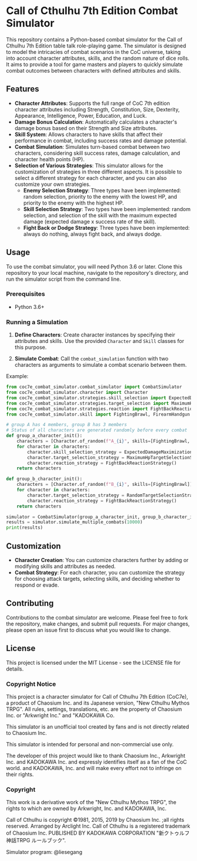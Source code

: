 # Call of Cthulhu 7th Edition Combat Simulator

This repository contains a Python-based combat simulator for the Call of Cthulhu 7th Edition table talk role-playing game. The simulator is designed to model the intricacies of combat scenarios in the CoC universe, taking into account character attributes, skills, and the random nature of dice rolls. It aims to provide a tool for game masters and players to quickly simulate combat outcomes between characters with defined attributes and skills.

## Features

- **Character Attributes**: Supports the full range of CoC 7th edition character attributes including Strength, Constitution, Size, Dexterity, Appearance, Intelligence, Power, Education, and Luck.
- **Damage Bonus Calculation**: Automatically calculates a character's damage bonus based on their Strength and Size attributes.
- **Skill System**: Allows characters to have skills that affect their performance in combat, including success rates and damage potential.
- **Combat Simulation**: Simulates turn-based combat between two characters, considering skill success rates, damage calculation, and character health points (HP).
- **Selection of Various Strategies**: This simulator allows for the customization of strategies in three different aspects. It is possible to select a different strategy for each character, and you can also customize your own strategies.
  - **Enemy Selection Strategy**: Three types have been implemented: random selection, priority to the enemy with the lowest HP, and priority to the enemy with the highest HP.
  - **Skill Selection Strategy**: Two types have been implemented: random selection, and selection of the skill with the maximum expected damage (expected damage x success rate of the skill).
  - **Fight Back or Dodge Strategy**: Three types have been implemented: always do nothing, always fight back, and always dodge.

## Usage

To use the combat simulator, you will need Python 3.6 or later. Clone this repository to your local machine, navigate to the repository's directory, and run the simulator script from the command line.

### Prerequisites

- Python 3.6+

### Running a Simulation

1. **Define Characters**: Create character instances by specifying their attributes and skills. Use the provided `Character` and `Skill` classes for this purpose.

2. **Simulate Combat**: Call the `combat_simulation` function with two characters as arguments to simulate a combat scenario between them.

Example:


```python
from coc7e_combat_simulator.combat_simulator import CombatSimulator
from coc7e_combat_simulator.character import Character
from coc7e_combat_simulator.strategies.skill_selection import ExpectedDamageMaximizationSkillSelectionStrategy
from coc7e_combat_simulator.strategies.target_selection import MaximumHpTargetSelectionStrategy, RandomTargetSelectionStrategy
from coc7e_combat_simulator.strategies.reaction import FightBackReactionStrategy
from coc7e_combat_simulator.skill import FightingBrawl, FirearmHandgun

# group A has 4 members, group B has 3 members
# Status of all characters are generated randomly before every combat
def group_a_character_init():
    characters = [Character.of_random(f"A_{i}", skills=[FightingBrawl, FirearmHandgun]) for i in range(4)]
    for character in characters:
        character.skill_selection_strategy = ExpectedDamageMaximizationSkillSelectionStrategy()
        character.target_selection_strategy = MaximumHpTargetSelectionStrategy()
        character.reaction_strategy = FightBackReactionStrategy()
    return characters

def group_b_character_init():
    characters = [Character.of_random(f"B_{i}", skills=[FightingBrawl]) for i in range(3)]
    for character in characters:
        character.target_selection_strategy = RandomTargetSelectionStrategy()
        character.reaction_strategy = FightBackReactionStrategy()
    return characters

simulator = CombatSimulator(group_a_character_init, group_b_character_init) # be careful to pass function not object
results = simulator.simulate_multiple_combats(10000)
print(results)

```

## Customization

- **Character Creation**: You can customize characters further by adding or modifying skills and attributes as needed.
- **Combat Strategy**: For each character, you can customize the strategy for choosing attack targets, selecting skills, and deciding whether to respond or evade.

## Contributing

Contributions to the combat simulator are welcome. Please feel free to fork the repository, make changes, and submit pull requests. For major changes, please open an issue first to discuss what you would like to change.

## License

This project is licensed under the MIT License - see the LICENSE file for details.

### Copyright Notice

This project is a character simulator for Call of Cthulhu 7th Edition (CoC7e), a product of Chaosium Inc. and its Japanese version, "New Cthulhu Mythos TRPG". All rules, settings, translations, etc. are the property of Chaosium Inc. or "Arkwright Inc." and "KADOKAWA Co.

This simulator is an unofficial tool created by fans and is not directly related to Chaosium Inc.

This simulator is intended for personal and non-commercial use only.

The developer of this project would like to thank Chaosium Inc., Arkwright Inc. and KADOKAWA Inc. and expressly identifies itself as a fan of the CoC world. and KADOKAWA, Inc. and will make every effort not to infringe on their rights.

### Copyright

This work is a derivative work of the "New Cthulhu Mythos TRPG", the rights to which are owned by Arkwright, Inc. and KADOKAWA, Inc.

Call of Cthulhu is copyright ©1981, 2015, 2019 by Chaosium Inc. ;all rights reserved. Arranged by Arclight Inc.
Call of Cthulhu is a registered trademark of Chaosium Inc.
PUBLISHED BY KADOKAWA CORPORATION "新クトゥルフ神話TRPG ルールブック".

Simulator program: @liesegang